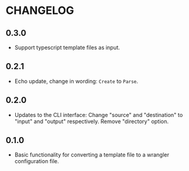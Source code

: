 # CHANGELOG

## 0.3.0

- Support typescript template files as input.

## 0.2.1

- Echo update, change in wording: `Create` to `Parse`.

## 0.2.0

- Updates to the CLI interface: Change "source" and "destination" to "input" and "output" respectively. Remove "directory" option.

## 0.1.0

- Basic functionality for converting a template file to a wrangler configuration file.
